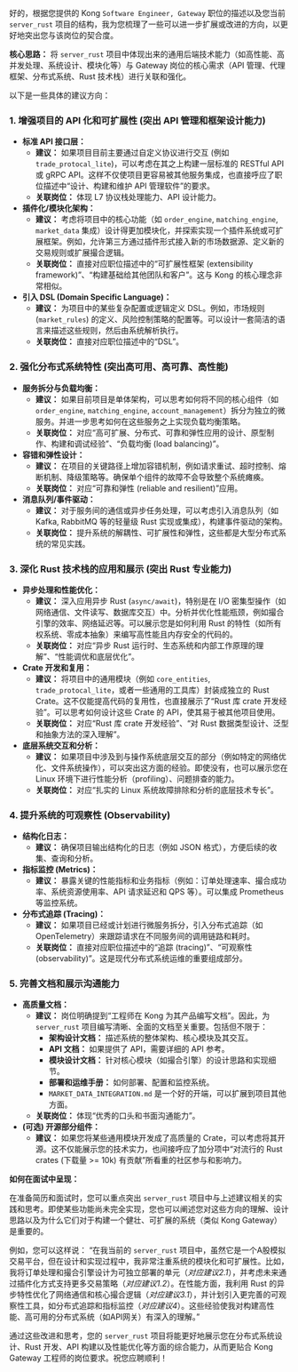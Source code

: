 
好的，根据您提供的 Kong `Software Engineer, Gateway` 职位的描述以及您当前 `server_rust` 项目的结构，我为您梳理了一些可以进一步扩展或改进的方向，以更好地突出您与该岗位的契合度。

**核心思路：** 将 `server_rust` 项目中体现出来的通用后端技术能力（如高性能、高并发处理、系统设计、模块化等）与 Gateway 岗位的核心需求（API 管理、代理框架、分布式系统、Rust 技术栈）进行关联和强化。

以下是一些具体的建议方向：

### 1. 增强项目的 API 化和可扩展性 (突出 API 管理和框架设计能力)

*   **标准 API 接口层：**
    *   **建议：** 如果项目目前主要通过自定义协议进行交互 (例如 `trade_protocal_lite`)，可以考虑在其之上构建一层标准的 RESTful API 或 gRPC API。这样不仅使项目更容易被其他服务集成，也直接呼应了职位描述中“设计、构建和维护 API 管理软件”的要求。
    *   **关联岗位：** 体现 L7 协议栈处理能力、API 设计能力。
*   **插件化/模块化架构：**
    *   **建议：** 考虑将项目中的核心功能（如 `order_engine`, `matching_engine`, `market_data` 集成）设计得更加模块化，并探索实现一个插件系统或可扩展框架。例如，允许第三方通过插件形式接入新的市场数据源、定义新的交易规则或扩展撮合逻辑。
    *   **关联岗位：** 直接对应职位描述中的“可扩展性框架 (extensibility framework)”、“构建基础给其他团队和客户”。这与 Kong 的核心理念非常相似。
*   **引入 DSL (Domain Specific Language)：**
    *   **建议：** 为项目中的某些复杂配置或逻辑定义 DSL。例如，市场规则 (`market_rules`) 的定义、风险控制策略的配置等。可以设计一套简洁的语言来描述这些规则，然后由系统解析执行。
    *   **关联岗位：** 直接对应职位描述中的“DSL”。

### 2. 强化分布式系统特性 (突出高可用、高可靠、高性能)

*   **服务拆分与负载均衡：**
    *   **建议：** 如果目前项目是单体架构，可以思考如何将不同的核心组件（如 `order_engine`, `matching_engine`, `account_management`）拆分为独立的微服务。并进一步思考如何在这些服务之上实现负载均衡策略。
    *   **关联岗位：** 对应“高可扩展、分布式、可靠和弹性应用的设计、原型制作、构建和调试经验”、“负载均衡 (load balancing)”。
*   **容错和弹性设计：**
    *   **建议：** 在项目的关键路径上增加容错机制，例如请求重试、超时控制、熔断机制、降级策略等。确保单个组件的故障不会导致整个系统瘫痪。
    *   **关联岗位：** 对应“可靠和弹性 (reliable and resilient)”应用。
*   **消息队列/事件驱动：**
    *   **建议：** 对于服务间的通信或异步任务处理，可以考虑引入消息队列（如 Kafka, RabbitMQ 等的轻量级 Rust 实现或集成），构建事件驱动的架构。
    *   **关联岗位：** 提升系统的解耦性、可扩展性和弹性，这些都是大型分布式系统的常见实践。

### 3. 深化 Rust 技术栈的应用和展示 (突出 Rust 专业能力)

*   **异步处理和性能优化：**
    *   **建议：** 深入应用异步 Rust (`async/await`)，特别是在 I/O 密集型操作（如网络通信、文件读写、数据库交互）中。分析并优化性能瓶颈，例如撮合引擎的效率、网络延迟等。可以展示您是如何利用 Rust 的特性（如所有权系统、零成本抽象）来编写高性能且内存安全的代码的。
    *   **关联岗位：** 对应“异步 Rust 运行时、生态系统和内部工作原理的理解”、“性能调优和底层优化”。
*   **Crate 开发和复用：**
    *   **建议：** 将项目中的通用模块（例如 `core_entities`, `trade_protocal_lite`，或者一些通用的工具库）封装成独立的 Rust Crate。这不仅能提高代码的复用性，也直接展示了“Rust 库 crate 开发经验”。可以思考如何设计这些 Crate 的 API，使其易于被其他项目使用。
    *   **关联岗位：** 对应“Rust 库 crate 开发经验”、“对 Rust 数据类型设计、泛型和抽象方法的深入理解”。
*   **底层系统交互和分析：**
    *   **建议：** 如果项目中涉及到与操作系统底层交互的部分（例如特定的网络优化、文件系统操作），可以突出这方面的经验。即使没有，也可以展示您在 Linux 环境下进行性能分析（profiling）、问题排查的能力。
    *   **关联岗位：** 对应“扎实的 Linux 系统故障排除和分析的底层技术专长”。

### 4. 提升系统的可观察性 (Observability)

*   **结构化日志：**
    *   **建议：** 确保项目输出结构化的日志（例如 JSON 格式），方便后续的收集、查询和分析。
*   **指标监控 (Metrics)：**
    *   **建议：** 暴露关键的性能指标和业务指标（例如：订单处理速率、撮合成功率、系统资源使用率、API 请求延迟和 QPS 等）。可以集成 Prometheus 等监控系统。
*   **分布式追踪 (Tracing)：**
    *   **建议：** 如果项目已经或计划进行微服务拆分，引入分布式追踪（如 OpenTelemetry）来跟踪请求在不同服务间的调用链路和耗时。
    *   **关联岗位：** 直接对应职位描述中的“追踪 (tracing)”、“可观察性 (observability)”。这是现代分布式系统运维的重要组成部分。

### 5. 完善文档和展示沟通能力

*   **高质量文档：**
    *   **建议：** 岗位明确提到“工程师在 Kong 为其产品编写文档”。因此，为 `server_rust` 项目编写清晰、全面的文档至关重要。包括但不限于：
        *   **架构设计文档：** 描述系统的整体架构、核心模块及其交互。
        *   **API 文档：** 如果提供了 API，需要详细的 API 参考。
        *   **模块设计文档：** 针对核心模块（如撮合引擎）的设计思路和实现细节。
        *   **部署和运维手册：** 如何部署、配置和监控系统。
        *   `MARKET_DATA_INTEGRATION.md` 是一个好的开端，可以扩展到项目其他方面。
    *   **关联岗位：** 体现“优秀的口头和书面沟通能力”。
*   **(可选) 开源部分组件：**
    *   **建议：** 如果您将某些通用模块开发成了高质量的 Crate，可以考虑将其开源。这不仅能展示您的技术实力，也间接呼应了加分项中“对流行的 Rust crates (下载量 >= 10k) 有贡献”所看重的社区参与和影响力。

**如何在面试中呈现：**

在准备简历和面试时，您可以重点突出 `server_rust` 项目中与上述建议相关的实践和思考。即使某些功能尚未完全实现，您也可以阐述您对这些方向的理解、设计思路以及为什么它们对于构建一个健壮、可扩展的系统（类似 Kong Gateway）是重要的。

例如，您可以这样说：
“在我当前的 `server_rust` 项目中，虽然它是一个A股模拟交易平台，但在设计和实现过程中，我非常注重系统的模块化和可扩展性。比如，我将订单处理和撮合引擎设计为可独立部署的单元（*对应建议2.1*），并考虑未来通过插件化方式支持更多交易策略（*对应建议1.2*）。在性能方面，我利用 Rust 的异步特性优化了网络通信和核心撮合逻辑（*对应建议3.1*），并计划引入更完善的可观察性工具，如分布式追踪和指标监控（*对应建议4*）。这些经验使我对构建高性能、高可用的分布式系统（如API网关）有深入的理解。”

通过这些改进和思考，您的 `server_rust` 项目将能更好地展示您在分布式系统设计、Rust 开发、API 构建以及性能优化等方面的综合能力，从而更贴合 Kong Gateway 工程师的岗位要求。祝您应聘顺利！
